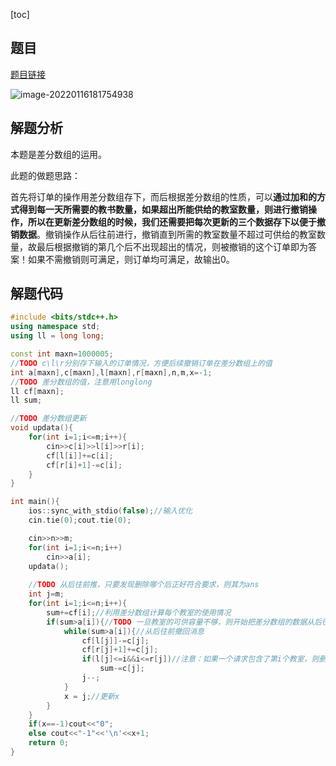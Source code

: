 [toc]

## 题目

[题目链接](https://ac.nowcoder.com/acm/contest/26908/1028)

![image-20220116181754938](https://s2.loli.net/2022/01/16/yCW5t4d1eSNVqrc.png)

## 解题分析

本题是差分数组的运用。

此题的做题思路：

首先将订单的操作用差分数组存下，而后根据差分数组的性质，可以**通过加和的方式得到每一天所需要的教书数量，如果超出所能供给的教室数量，则进行撤销操作，所以在更新差分数组的时候，我们还需要把每次更新的三个数据存下以便于撤销数据**。撤销操作从后往前进行，撤销直到所需的教室数量不超过可供给的教室数量，故最后根据撤销的第几个后不出现超出的情况，则被撤销的这个订单即为答案！如果不需撤销则可满足，则订单均可满足，故输出0。

## 解题代码

 ```cpp
 #include <bits/stdc++.h>
 using namespace std;
 using ll = long long;
 
 const int maxn=1000005;
 //TODO c\l\r分别存下输入的订单情况，方便后续撤销订单在差分数组上的值
 int a[maxn],c[maxn],l[maxn],r[maxn],n,m,x=-1;
 //TODO 差分数组的值，注意用longlong
 ll cf[maxn];
 ll sum;
 
 //TODO 差分数组更新
 void updata(){
     for(int i=1;i<=m;i++){
         cin>>c[i]>>l[i]>>r[i];
         cf[l[i]]+=c[i];
         cf[r[i]+1]-=c[i];
     }
 }
 
 int main(){
     ios::sync_with_stdio(false);//输入优化
     cin.tie(0);cout.tie(0);
 
     cin>>n>>m;
     for(int i=1;i<=n;i++)
         cin>>a[i];
     updata();
     
     //TODO 从后往前推，只要发现删除哪个后正好符合要求，则其为ans
     int j=m;
     for(int i=1;i<=n;i++){
         sum+=cf[i];//利用差分数组计算每个教室的使用情况
         if(sum>a[i]){//TODO 一旦教室的可供容量不够，则开始把差分数组的数据从后往前撤销
             while(sum>a[i]){//从后往前撤回消息
                 cf[l[j]]-=c[j];
                 cf[r[j]+1]+=c[j];
                 if(l[j]<=i&&i<=r[j])//注意：如果一个请求包含了第i个教室，则删除它会影响sum的值
                     sum-=c[j];
                 j--;
             }
             x = j;//更新x
         }
     }
     if(x==-1)cout<<"0";
     else cout<<"-1"<<'\n'<<x+1;
     return 0;
 }
 ```

